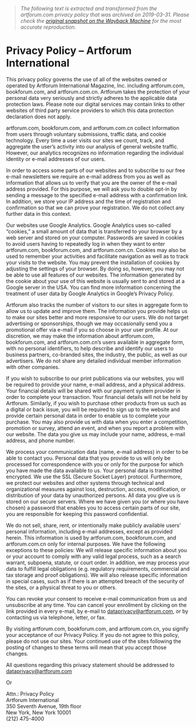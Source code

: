 > *The following text is extracted and transformed from the artforum.com privacy policy that was archived on 2019-03-31. Please check the [original snapshot on the Wayback Machine](https://web.archive.org/web/20190331084356id_/https%3A//www.artforum.com/privacy) for the most accurate reproduction.*

# Privacy Policy – Artforum International

This privacy policy governs the use of all of the websites owned or operated by Artforum International Magazine, Inc. including artforum.com, bookforum.com, and artforum.com.cn. Artforum takes the protection of your personal data very seriously and strictly adheres to the applicable data protection laws. Please note our digital services may contain links to other websites of third party service providers to which this data protection declaration does not apply.

artforum.com, bookforum.com, and artforum.com.cn collect information from users through voluntary submissions, traffic data, and cookie technology. Every time a user visits our sites we count, track, and aggregate the user’s activity into our analysis of general website traffic. However, our analytics recognizes no information regarding the individual identity or e-mail addresses of our users.

In order to access some parts of our websites and to subscribe to our free e-mail newsletters we require an e-mail address from you as well as information that allows us to verify that you are the owner of the e-mail address provided. For this purpose, we will ask you to double opt-in by sending a message to the specified e-mail address with a confirmation link. In addition, we store your IP address and the time of registration and confirmation so that we can prove your registration. We do not collect any further data in this context.

Our websites use Google Analytics. Google Analytics uses so-called “cookies,” a small amount of data that is transferred to your browser by a web server and stored on your computer. Passwords are saved in cookies to avoid users having to repeatedly log in when they want to enter artforum.com, bookforum.com, and artforum.com.cn. Cookies may also be used to remember your activities and facilitate navigation as well as to track your visits to the website. You may prevent the installation of cookies by adjusting the settings of your browser. By doing so, however, you may not be able to use all features of our websites. The information generated by the cookie about your use of this website is usually sent to and stored at a Google server in the USA. You can find more information concerning the treatment of user data by Google Analytics in Google’s Privacy Policy.

Artforum also tracks the number of visitors to our sites in aggregate form to allow us to update and improve them. The information you provide helps us to make our sites better and more responsive to our users. We do not target advertising or sponsorships, though we may occasionally send you a promotional offer via e-mail if you so choose in your user profile. At our discretion, we may make the information about artforum.com, bookforum.com, and artforum.com.cn’s users available in aggregate form, with no personal identifiers, to help describe and identify our users to business partners, co-branded sites, the industry, the public, as well as our advertisers. We do not share any detailed individual member information with other companies.

If you wish to subscribe to our print publications via our websites, you will be required to provide your name, e-mail address, and a physical address. Your financial details will be shared with our payment system provider in order to complete your transaction. Your financial details will not be held by Artforum. Similarly, if you wish to purchase other products from us such as a digital or back issue, you will be required to sign up to the website and provide certain personal data in order to enable us to complete your purchase. You may also provide us with data when you enter a competition, promotion or survey, attend an event, and when you report a problem with our website. The data you give us may include your name, address, e-mail address, and phone number.

We process your communication data (name, e-mail address) in order to be able to contact you. Personal data that you provide to us will only be processed for correspondence with you or only for the purpose for which you have made the data available to us. Your personal data is transmitted encrypted. We use the SSL (Secure Socket Layer) protocol. Furthermore, we protect our websites and other systems through technical and organizational measures against loss, destruction, access, modification, or distribution of your data by unauthorized persons. All data you give us is stored on our secure servers. Where we have given you (or where you have chosen) a password that enables you to access certain parts of our site, you are responsible for keeping this password confidential.

We do not sell, share, rent, or intentionally make publicly available users’ personal information, including e-mail addresses, except as provided herein. This information is used by artforum.com, bookforum.com, and artforum.com.cn only for internal purposes. We have the following exceptions to these policies: We will release specific information about you or your account to comply with any valid legal process, such as a search warrant, subpoena, statute, or court order. In addition, we may process your data to fulfill legal obligations (e.g. regulatory requirements, commercial and tax storage and proof obligations). We will also release specific information in special cases, such as if there is an attempted breach of the security of the sites, or a physical threat to you or others.

You can revoke your consent to receive e-mail communication from us and unsubscribe at any time. You can cancel your enrollment by clicking on the link provided in every e-mail, by e-mail to [dataprivacy@artforum.com](mailto:dataprivacy@artforum.com), or by contacting us via telephone, letter, or fax.

By visiting artforum.com, bookforum.com, and artforum.com.cn, you signify your acceptance of our Privacy Policy. If you do not agree to this policy, please do not use our sites. Your continued use of the sites following the posting of changes to these terms will mean that you accept those changes.

All questions regarding this privacy statement should be addressed to [dataprivacy@artforum.com](mailto:dataprivacy@artforum.com%3C)

Or

Attn.: Privacy Policy  
Artforum International  
350 Seventh Avenue, 19th floor  
New York, New York 10001  
(212) 475-4000
